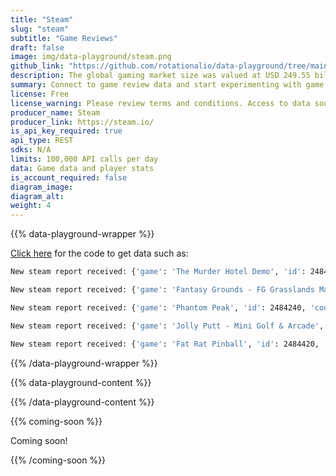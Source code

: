 ```yaml
---
title: "Steam"
slug: "steam"
subtitle: "Game Reviews"
draft: false
image: img/data-playground/steam.png
github_link: "https://github.com/rotationalio/data-playground/tree/main/steam"
description: The global gaming market size was valued at USD 249.55 billion in 2022 and is anticipated to grow from USD 281.77 billion in 2023 to USD 665.77 billion by 2030. Are you curious to dip into the stream of gamer data to get a better sense of what's coming next in the gaming world? The Steam API allows users to fetch statistics for individual games, data about users, or news feeds for game updates. Use Ensign with this data source to generate a time-series dataset that you could add to create powerful analytics on top of video game data and inform machine learning models about game popularity and community.
summary: Connect to game review data and start experimenting with game review models and apps.
license: Free
license_warning: Please review terms and conditions. Access to data sources can change.
producer_name: Steam
producer_link: https://steam.io/
is_api_key_required: true
api_type: REST
sdks: N/A
limits: 100,000 API calls per day
data: Game data and player stats
is_account_required: false
diagram_image:
diagram_alt:
weight: 4
---
```


{{% data-playground-wrapper %}}

<a href="https://github.com/rotationalio/data-playground/tree/main/steam" class="text-[#1D65A6] font-bold underline">Click here</a> for the code to get data such as:
```bash
New steam report received: {'game': 'The Murder Hotel Demo', 'id': 2484850, 'count': 42}

New steam report received: {'game': 'Fantasy Grounds - FG Grasslands Map Pack', 'id': 2484870, 'count': 1}

New steam report received: {'game': 'Phantom Peak', 'id': 2484240, 'count': 42}

New steam report received: {'game': 'Jolly Putt - Mini Golf & Arcade', 'id': 2484340, 'count': 42}

New steam report received: {'game': 'Fat Rat Pinball', 'id': 2484420, 'count': 42}
```

{{% /data-playground-wrapper %}}

{{% data-playground-content %}}

<!-- Add content for data playground here, including a table for data products if available -->

{{% /data-playground-content %}}

{{% coming-soon %}}

Coming soon!

{{% /coming-soon %}}
